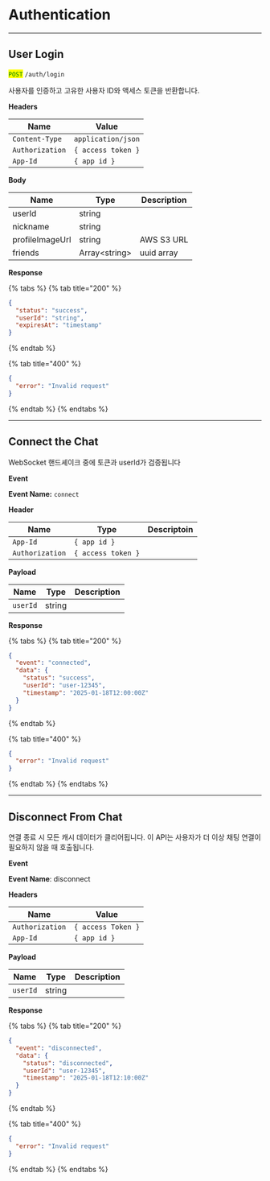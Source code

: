 # Authentication

***

## User Login

<mark style="color:green;">`POST`</mark> `/auth/login`

사용자를 인증하고 고유한 사용자 ID와 액세스 토큰을 반환합니다.



**Headers**

| Name            | Value              |
| --------------- | ------------------ |
| `Content-Type`  | `application/json` |
| `Authorization` | `{ access token }` |
| `App-Id`        | `{ app id }`       |

**Body**

| Name            | Type           | Description |
| --------------- | -------------- | ----------- |
| userId          | string         |             |
| nickname        | string         |             |
| profileImageUrl | string         | AWS S3 URL  |
| friends         | Array\<string> | uuid array  |

**Response**

{% tabs %}
{% tab title="200" %}
```json
{
  "status": "success",
  "userId": "string",
  "expiresAt": "timestamp"
}
```
{% endtab %}

{% tab title="400" %}
```json
{
  "error": "Invalid request"
}
```
{% endtab %}
{% endtabs %}

***

## Connect the Chat

WebSocket 핸드셰이크 중에 토큰과 userId가 검증됩니다



**Event**

**Event Name:** `connect`



**Header**

| Name            | Type               | Descriptoin |
| --------------- | ------------------ | ----------- |
| `App-Id`        | `{ app id }`       |             |
| `Authorization` | `{ access token }` |             |

**Payload**

| Name     | Type   | Description |
| -------- | ------ | ----------- |
| `userId` | string |             |

**Response**

{% tabs %}
{% tab title="200" %}
```json
{
  "event": "connected",
  "data": {
    "status": "success",
    "userId": "user-12345",
    "timestamp": "2025-01-18T12:00:00Z"
  }
}

```
{% endtab %}

{% tab title="400" %}
```json
{
  "error": "Invalid request"
}
```
{% endtab %}
{% endtabs %}

***



## Disconnect From Chat

연결 종료 시 모든 캐시 데이터가 클리어됩니다. 이 API는 사용자가 더 이상 채팅 연결이 필요하지 않을 때 호출됩니다.



**Event**&#x20;

**Event Name**: disconnect



**Headers**

| Name            | Value              |
| --------------- | ------------------ |
| `Authorization` | `{ access Token }` |
| `App-Id`        | `{ app id }`       |

**Payload**

| Name     | Type   | Description |
| -------- | ------ | ----------- |
| `userId` | string |             |

**Response**

{% tabs %}
{% tab title="200" %}
```json
{
  "event": "disconnected",
  "data": {
    "status": "disconnected",
    "userId": "user-12345",
    "timestamp": "2025-01-18T12:10:00Z"
  }
}

```
{% endtab %}

{% tab title="400" %}
```json
{
  "error": "Invalid request"
}
```
{% endtab %}
{% endtabs %}
